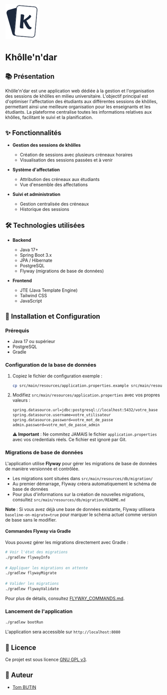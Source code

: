 ![Logo Khôlle'n'dar](src/main/resources/static/images/logo.svg)
# Khôlle'n'dar

## 📚 Présentation

Khôlle'n'dar est une application web dédiée à la gestion et l'organisation des sessions de khôlles en milieu universitaire. L'objectif principal est d'optimiser l'affectation des étudiants aux différentes sessions de khôlles, permettant ainsi une meilleure organisation pour les enseignants et les étudiants. La plateforme centralise toutes les informations relatives aux khôlles, facilitant le suivi et la planification.

## ✨ Fonctionnalités

- **Gestion des sessions de khôlles**
  - Création de sessions avec plusieurs créneaux horaires
  - Visualisation des sessions passées et à venir

- **Système d'affectation**
  - Attribution des créneaux aux étudiants
  - Vue d'ensemble des affectations

- **Suivi et administration**
  - Gestion centralisée des créneaux
  - Historique des sessions

## 🛠️ Technologies utilisées

- **Backend**
  - Java 17+
  - Spring Boot 3.x
  - JPA / Hibernate
  - PostgreSQL
  - Flyway (migrations de base de données)

- **Frontend**
  - JTE (Java Template Engine)
  - Tailwind CSS
  - JavaScript

## 🚀 Installation et Configuration

### Prérequis
- Java 17 ou supérieur
- PostgreSQL
- Gradle

### Configuration de la base de données

1. Copiez le fichier de configuration exemple :
   ```bash
   cp src/main/resources/application.properties.example src/main/resources/application.properties
   ```

2. Modifiez `src/main/resources/application.properties` avec vos propres valeurs :
   ```properties
   spring.datasource.url=jdbc:postgresql://localhost:5432/votre_base
   spring.datasource.username=votre_utilisateur
   spring.datasource.password=votre_mot_de_passe
   admin.password=votre_mot_de_passe_admin
   ```

   **⚠️ Important** : Ne commitez JAMAIS le fichier `application.properties` avec vos credentials réels. Ce fichier est ignoré par Git.

### Migrations de base de données

L'application utilise **Flyway** pour gérer les migrations de base de données de manière versionnée et contrôlée.

- Les migrations sont situées dans `src/main/resources/db/migration/`
- Au premier démarrage, Flyway créera automatiquement le schéma de base de données
- Pour plus d'informations sur la création de nouvelles migrations, consultez `src/main/resources/db/migration/README.md`

**Note** : Si vous avez déjà une base de données existante, Flyway utilisera `baseline-on-migrate=true` pour marquer le schéma actuel comme version de base sans le modifier.

#### Commandes Flyway via Gradle

Vous pouvez gérer les migrations directement avec Gradle :

```bash
# Voir l'état des migrations
./gradlew flywayInfo

# Appliquer les migrations en attente
./gradlew flywayMigrate

# Valider les migrations
./gradlew flywayValidate
```

Pour plus de détails, consultez [FLYWAY_COMMANDS.md](FLYWAY_COMMANDS.md).

### Lancement de l'application

```bash
./gradlew bootRun
```

L'application sera accessible sur `http://localhost:8080`

## 📝 Licence

Ce projet est sous licence [GNU GPL v3](LICENSE).

## 👥 Auteur

- [Tom BUTIN](https://redstom.fr)